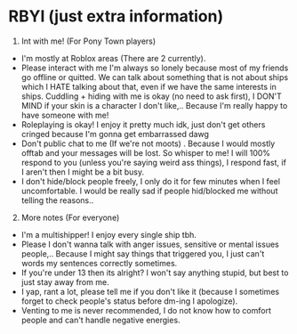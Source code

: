# RBYI (just extra information)
1. Int with me! (For Pony Town players)
 - I'm mostly at Roblox areas (There are 2 currently).
 - Please interact with me I'm always so lonely because most of my friends go offline or quitted. We can talk about something that is not about ships which I HATE talking about that, even if we have the same interests in ships. Cuddling + hiding with me is okay (no need to ask first), I DON'T MIND if your skin is a character I don't like,.. Because I'm really happy to have someone with me!
 - Roleplaying is okay! I enjoy it pretty much idk, just don't get others cringed because I'm gonna get embarrassed dawg
 - Don't public chat to me (If we're not moots) . Because I would mostly offtab and your messages will be lost. So whisper to me! I will 100% respond to you (unless you're saying weird ass things), I respond fast, if I aren't then I might be a bit busy. 
 - I don't hide/block people freely, I only do it for few minutes when I feel uncomfortable. I would be really sad if people hid/blocked me without telling the reasons..
2. More notes (For everyone)
 - I'm a multishipper! I enjoy every single ship tbh.
 - Please I don't wanna talk with anger issues, sensitive or mental issues people,.. Because I might say things that triggered you, I just can't words my sentences correctly sometimes.
 - If you're under 13 then its alright? I won't say anything stupid, but best to just stay away from me.
 - I yap, rant a lot, please tell me if you don't like it (because I sometimes forget to check people's status before dm-ing I apologize).
 - Venting to me is never recommended, I do not know how to comfort people and can't handle negative energies.
